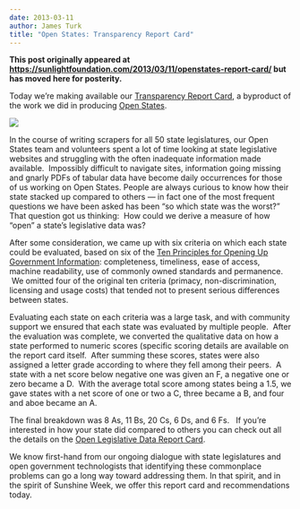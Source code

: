 ```yaml
---
date: 2013-03-11
author: James Turk
title: "Open States: Transparency Report Card"
---
```


**This post originally appeared at https://sunlightfoundation.com/2013/03/11/openstates-report-card/ but has moved here for posterity.**

Today we’re making available our <a title="Open States Report Card" href="http://openstates.org/reportcard/">Transparency Report Card</a>, a byproduct of the work we did in producing <a href="http://openstates.org">Open States</a>.

![](/img/old/OpenStatesReportCard.jpg)

In the course of writing scrapers for all 50 state legislatures, our Open States team and volunteers spent a lot of time looking at state legislative websites and struggling with the often inadequate information made available. &nbsp;Impossibly difficult to navigate sites, information going missing and gnarly PDFs of tabular data have become daily occurrences for those of us working on Open States. People are always curious to know how their state stacked up compared to others — in fact one of the most frequent questions we have been asked has been “so which state was the worst?”&nbsp; That question got us thinking:&nbsp; How could we derive a measure of how “open” a state’s legislative data was?

After some consideration, we came up with six criteria on which each state could be evaluated, based on six of the [Ten Principles for Opening Up Government Information](http://sunlightfoundation.com/policy/documents/ten-open-data-principles/): completeness, timeliness, ease of access, machine readability, use of commonly owned standards and permanence. &nbsp;We omitted four of the original ten criteria (primacy, non-discrimination, licensing and usage costs) that tended not to present serious differences between states.

Evaluating each state on each criteria was a large task, and with community support we ensured that each state was evaluated by multiple people. &nbsp;After the evaluation was complete, we converted the qualitative data on how a state performed to numeric scores (specific scoring details are available on the report card itself. &nbsp;After summing these scores, states were also assigned a letter grade according to where they fell among their peers. &nbsp;A state with a net score below negative one was given an F, a negative one or zero became a D. &nbsp;With the average total score among states being a 1.5, we gave states with a net score of one or two a C, three became a B, and four and aboe became an A.

The final breakdown was 8 As, 11 Bs, 20 Cs, 6 Ds, and 6 Fs. &nbsp;&nbsp;If you’re interested in how your state did compared to others you can check out all the details on the [Open Legislative Data Report Card](https://openstates.org/reportcard/).

We know first-hand from our ongoing dialogue with state legislatures and open government technologists that identifying these commonplace problems can go a long way toward addressing them. In that spirit, and in the spirit of Sunshine Week, we offer this report card and recommendations today.
